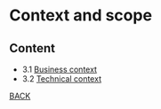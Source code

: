 Context and scope
========================




## Content

* 3.1 [Business context](3.1%20Business%20context/3.1%20-%20Business%20context.md)
* 3.2 [Technical context](3.2%20Technical%20context/3.2%20-%20Technical%20context.md)


[BACK](../Architecture%20Documentation%20of%20Git4C.md)
